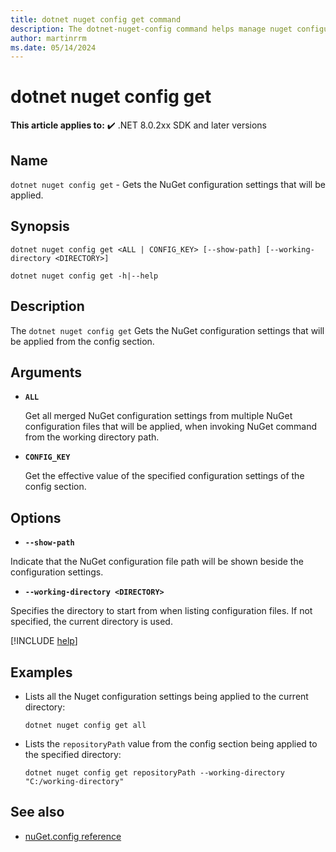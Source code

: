 ```yaml
---
title: dotnet nuget config get command
description: The dotnet-nuget-config command helps manage nuget configuration files.
author: martinrrm
ms.date: 05/14/2024
---
```

# dotnet nuget config get

**This article applies to:** ✔️ .NET 8.0.2xx SDK and later versions

## Name

`dotnet nuget config get` - Gets the NuGet configuration settings that will be applied.

## Synopsis

```dotnetcli
dotnet nuget config get <ALL | CONFIG_KEY> [--show-path] [--working-directory <DIRECTORY>]

dotnet nuget config get -h|--help
```

## Description

The `dotnet nuget config get` Gets the NuGet configuration settings that will be applied from the config section.

## Arguments

- **`ALL`**

  Get all merged NuGet configuration settings from multiple NuGet configuration files that will be applied, when invoking NuGet command from the working directory path.

- **`CONFIG_KEY`**
  
  Get the effective value of the specified configuration settings of the config section.

## Options

* **`--show-path`**
 
Indicate that the NuGet configuration file path will be shown beside the configuration settings.

* **`--working-directory <DIRECTORY>`**

Specifies the directory to start from when listing configuration files. If not specified, the current directory is used.

[!INCLUDE [help](../../../includes/cli-help.md)]

## Examples

* Lists all the Nuget configuration settings being applied to the current directory:

  ```dotnetcli
  dotnet nuget config get all
  ```

* Lists the `repositoryPath` value from the config section being applied to the specified directory:

  ```dotnetcli
  dotnet nuget config get repositoryPath --working-directory "C:/working-directory"
  ```

## See also

- [nuGet.config reference](/nuget/reference/nuget-config-file)